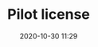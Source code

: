 ---
title: Pilot license
excerpt: All about pilot license.
permalink: /topics/pilot-license/
background-image: topic_image/pilot_license/background.jpg
categories:
  - topics
  - economics
date: 2020-10-30 11:29
---